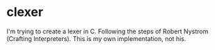 # clexer
I'm trying to create a lexer in C. Following the steps of Robert Nystrom (Crafting Interpreters). This is my own implementation, not his.
